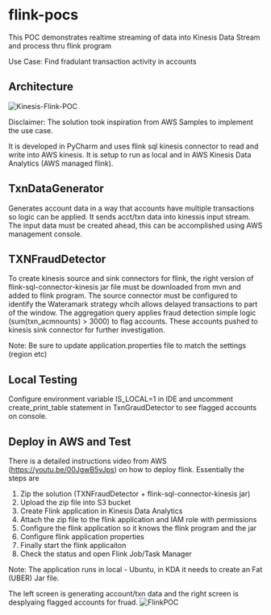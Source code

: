 # flink-pocs
This POC demonstrates realtime streaming of data into Kinesis Data Stream and process thru flink program

Use Case: Find fradulant transaction activity in accounts

## Architecture

![Kinesis-Flink-POC](https://github.com/user-attachments/assets/ec241e17-51f8-4233-bd20-e25ad70271cd)

Disclaimer: The solution took inspiration from AWS Samples to implement the use case.

It is developed in PyCharm and uses flink sql kinesis connector to read and write into AWS kinesis. It is setup to run as local and in AWS Kinesis Data Analytics (AWS managed flink).

## TxnDataGenerator
Generates account data in a way that accounts have multiple transactions so logic can be applied. It sends acct/txn data into kinessis input stream. The input data must be created ahead, this can be accomplished using AWS management console. 

## TXNFraudDetector
To create kinesis source and sink connectors for flink, the right version of flink-sql-connector-kinesis jar file must be downloaded from mvn and added to flink program. The source connector must be configured to identify the Wateramark strategy whcih allows delayed transactions to part of the window. The aggregation query applies fraud detection simple logic (sum(txn_acmnounts) > 3000) to flag accounts. These accounts pushed to kinesis sink connector for further investigation. 

Note: Be sure to update application.properties file to match the settings (region etc)

## Local Testing
Configure environment variable IS_LOCAL=1 in IDE and uncomment create_print_table statement in TxnGraudDetector to see flagged accounts on console.

## Deploy in AWS and Test
There is a detailed instructions video from AWS (https://youtu.be/00JgwB5vJps) on how to deploy flink. Essentially the steps are

1. Zip the solution (TXNFraudDetector + flink-sql-connector-kinesis jar)
2. Upload the zip file into S3 bucket
3. Create Flink application in Kinesis Data Analytics
4. Attach the zip file to the flink application and IAM role with permissions
5. Configure the flink application so it knows the flink program and the jar
6. Configure flink application properties
7. Finally start the flink applicaiton
8. Check the status and open Flink Job/Task Manager

Note: The application runs in local - Ubuntu, in KDA it needs to create an Fat (UBER) Jar file.

The left screen is generating account/txn data and the right screen is desplyaing flagged accounts for fruad.
![FlinkPOC](https://github.com/user-attachments/assets/7897ec63-448a-4e84-a42a-3373c42655b4)






